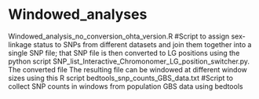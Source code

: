 # Windowed_analyses
Windowed_analysis_no_conversion_ohta_version.R #Script to assign sex-linkage status to SNPs from different datasets and join them together into a single SNP file; that SNP file is then converted to LG positions using the python script SNP_list_Interactive_Chromonomer_LG_position_switcher.py. The converted file The resulting file can be windowed at different window sizes using this R script
bedtools_snp_counts_GBS_data.txt #Script to collect SNP counts in windows from population GBS data using bedtools